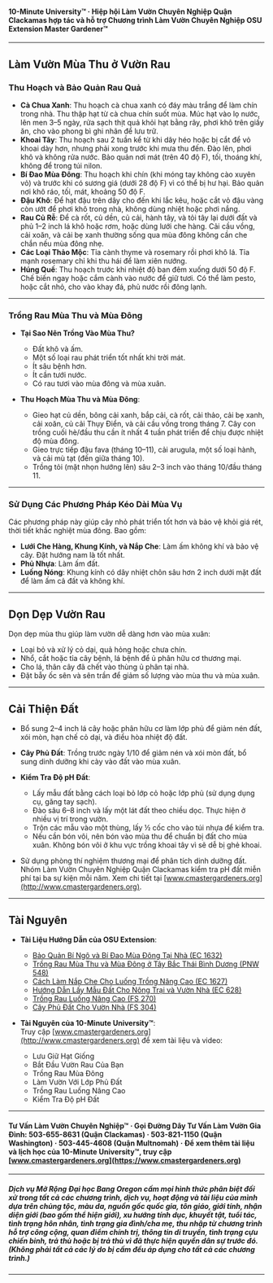 #### 10-Minute University™ · Hiệp hội Làm Vườn Chuyên Nghiệp Quận Clackamas hợp tác và hỗ trợ Chương trình Làm Vườn Chuyên Nghiệp OSU Extension Master Gardener™

---

## Làm Vườn Mùa Thu ở Vườn Rau

### Thu Hoạch và Bảo Quản Rau Quả

- **Cà Chua Xanh**: Thu hoạch cà chua xanh có đáy màu trắng để làm chín trong nhà. Thu thập hạt từ cà chua chín suốt mùa. Múc hạt vào lọ nước, lên men 3–5 ngày, rửa sạch thịt quả khỏi hạt bằng rây, phơi khô trên giấy ăn, cho vào phong bì ghi nhãn để lưu trữ.
- **Khoai Tây**: Thu hoạch sau 2 tuần kể từ khi dây héo hoặc bị cắt để vỏ khoai dày hơn, nhưng phải xong trước khi mưa thu đến. Đào lên, phơi khô và không rửa nước. Bảo quản nơi mát (trên 40 độ F), tối, thoáng khí, không để trong túi nilon.
- **Bí Đao Mùa Đông**: Thu hoạch khi chín (khi móng tay không cào xuyên vỏ) và trước khi có sương giá (dưới 28 độ F) vì có thể bị hư hại. Bảo quản nơi khô ráo, tối, mát, khoảng 50 độ F.
- **Đậu Khô**: Để hạt đậu trên dây cho đến khi lắc kêu, hoặc cắt vỏ đậu vàng còn ướt để phơi khô trong nhà, không dùng nhiệt hoặc phơi nắng.
- **Rau Củ Rễ**: Để cà rốt, củ dền, củ cải, hành tây, và tỏi tây lại dưới đất và phủ 1–2 inch lá khô hoặc rơm, hoặc dùng lưới che hàng. Cải cầu vồng, cải xoăn, và cải bẹ xanh thường sống qua mùa đông không cần che chắn nếu mùa đông nhẹ.
- **Các Loại Thảo Mộc**: Tỉa cành thyme và rosemary rồi phơi khô lá. Tỉa mạnh rosemary chỉ khi thu hái để làm xiên nướng.
- **Húng Quế**: Thu hoạch trước khi nhiệt độ ban đêm xuống dưới 50 độ F. Chế biến ngay hoặc cắm cành vào nước để giữ tươi. Có thể làm pesto, hoặc cắt nhỏ, cho vào khay đá, phủ nước rồi đông lạnh.

---

### Trồng Rau Mùa Thu và Mùa Đông

- **Tại Sao Nên Trồng Vào Mùa Thu?**
  - Đất khô và ấm.
  - Một số loại rau phát triển tốt nhất khi trời mát.
  - Ít sâu bệnh hơn.
  - Ít cần tưới nước.
  - Có rau tươi vào mùa đông và mùa xuân.

- **Thu Hoạch Mùa Thu và Mùa Đông**:
  - Gieo hạt củ dền, bông cải xanh, bắp cải, cà rốt, cải thảo, cải bẹ xanh, cải xoăn, củ cải Thụy Điển, và cải cầu vồng trong tháng 7. Cây con trồng cuối hè/đầu thu cần ít nhất 4 tuần phát triển để chịu được nhiệt độ mùa đông.
  - Gieo trực tiếp đậu fava (tháng 10–11), cải arugula, một số loại hành, và cải mù tạt (đến giữa tháng 10).
  - Trồng tỏi (mặt nhọn hướng lên) sâu 2–3 inch vào tháng 10/đầu tháng 11.

---

### Sử Dụng Các Phương Pháp Kéo Dài Mùa Vụ

Các phương pháp này giúp cây nhỏ phát triển tốt hơn và bảo vệ khỏi giá rét, thời tiết khắc nghiệt mùa đông. Bao gồm:

- **Lưới Che Hàng, Khung Kính, và Nắp Che**: Làm ấm không khí và bảo vệ cây. Đặt hướng nam là tốt nhất.
- **Phủ Nhựa**: Làm ấm đất.
- **Luống Nóng**: Khung kính có dây nhiệt chôn sâu hơn 2 inch dưới mặt đất để làm ấm cả đất và không khí.

---

## Dọn Dẹp Vườn Rau

Dọn dẹp mùa thu giúp làm vườn dễ dàng hơn vào mùa xuân:

- Loại bỏ và xử lý cỏ dại, quả hỏng hoặc chưa chín.
- Nhổ, cắt hoặc tỉa cây bệnh, lá bệnh để ủ phân hữu cơ thương mại.
- Cho lá, thân cây đã chết vào thùng ủ phân tại nhà.
- Đặt bẫy ốc sên và sên trần để giảm số lượng vào mùa thu và mùa xuân.

---

## Cải Thiện Đất

- Bổ sung 2–4 inch lá cây hoặc phân hữu cơ làm lớp phủ để giảm nén đất, xói mòn, hạn chế cỏ dại, và điều hòa nhiệt độ đất.
- **Cây Phủ Đất**: Trồng trước ngày 1/10 để giảm nén và xói mòn đất, bổ sung dinh dưỡng khi cày vào đất vào mùa xuân.
- **Kiểm Tra Độ pH Đất**:
  - Lấy mẫu đất bằng cách loại bỏ lớp cỏ hoặc lớp phủ (sử dụng dụng cụ, găng tay sạch).
  - Đào sâu 6–8 inch và lấy một lát đất theo chiều dọc. Thực hiện ở nhiều vị trí trong vườn.
  - Trộn các mẫu vào một thùng, lấy ½ cốc cho vào túi nhựa để kiểm tra.
  - Nếu cần bón vôi, nên bón vào mùa thu để chuẩn bị đất cho mùa xuân. Không bón vôi ở khu vực trồng khoai tây vì sẽ dễ bị ghẻ khoai.

- Sử dụng phòng thí nghiệm thương mại để phân tích dinh dưỡng đất. Nhóm Làm Vườn Chuyên Nghiệp Quận Clackamas kiểm tra pH đất miễn phí tại ba sự kiện mỗi năm. Xem chi tiết tại [www.cmastergardeners.org](http://www.cmastergardeners.org).

---

## Tài Nguyên

- **Tài Liệu Hướng Dẫn của OSU Extension**:
  - [Bảo Quản Bí Ngô và Bí Đao Mùa Đông Tại Nhà (EC 1632)](https://catalog.extension.oregonstate.edu/ec1632)
  - [Trồng Rau Mùa Thu và Mùa Đông ở Tây Bắc Thái Bình Dương (PNW 548)](https://catalog.extension.oregonstate.edu/pnw548)
  - [Cách Làm Nắp Che Cho Luống Trồng Nâng Cao (EC 1627)](https://catalog.extension.oregonstate.edu/ec1627)
  - [Hướng Dẫn Lấy Mẫu Đất Cho Nông Trại và Vườn Nhà (EC 628)](https://catalog.extension.oregonstate.edu/ec628)
  - [Trồng Rau Luống Nâng Cao (FS 270)](https://catalog.extension.oregonstate.edu/fs270)
  - [Cây Phủ Đất Cho Vườn Nhà (FS 304)](https://catalog.extension.oregonstate.edu/fs304)

- **Tài Nguyên của 10-Minute University™**:  
  Truy cập [www.cmastergardeners.org](http://www.cmastergardeners.org) để xem tài liệu và video:
  - Lưu Giữ Hạt Giống
  - Bắt Đầu Vườn Rau Của Bạn
  - Trồng Rau Mùa Đông
  - Làm Vườn Với Lớp Phủ Đất
  - Trồng Rau Luống Nâng Cao
  - Kiểm Tra Độ pH Đất

---

#### Tư Vấn Làm Vườn Chuyên Nghiệp™ · Gọi Đường Dây Tư Vấn Làm Vườn Gia Đình: 503-655-8631 (Quận Clackamas) · 503-821-1150 (Quận Washington) · 503-445-4608 (Quận Multnomah) · Để xem thêm tài liệu và lịch học của 10-Minute University™, truy cập [www.cmastergardeners.org](https://www.cmastergardeners.org)

---

##### Dịch vụ Mở Rộng Đại học Bang Oregon cấm mọi hình thức phân biệt đối xử trong tất cả các chương trình, dịch vụ, hoạt động và tài liệu của mình dựa trên chủng tộc, màu da, nguồn gốc quốc gia, tôn giáo, giới tính, nhận diện giới (bao gồm thể hiện giới), xu hướng tính dục, khuyết tật, tuổi tác, tình trạng hôn nhân, tình trạng gia đình/cha mẹ, thu nhập từ chương trình hỗ trợ công cộng, quan điểm chính trị, thông tin di truyền, tình trạng cựu chiến binh, trả thù hoặc bị trả thù vì đã thực hiện quyền dân sự trước đó. (Không phải tất cả các lý do bị cấm đều áp dụng cho tất cả các chương trình.)
---